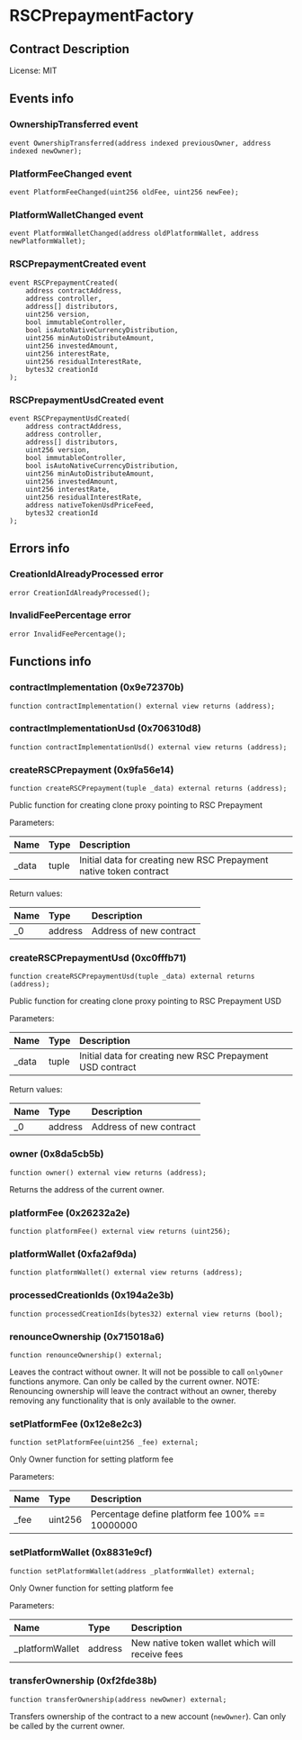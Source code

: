 # RSCPrepaymentFactory

## Contract Description


License: MIT

## Events info

### OwnershipTransferred event

```solidity
event OwnershipTransferred(address indexed previousOwner, address indexed newOwner);
```

### PlatformFeeChanged event

```solidity
event PlatformFeeChanged(uint256 oldFee, uint256 newFee);
```

### PlatformWalletChanged event

```solidity
event PlatformWalletChanged(address oldPlatformWallet, address newPlatformWallet);
```

### RSCPrepaymentCreated event

```solidity
event RSCPrepaymentCreated(
	address contractAddress,
	address controller,
	address[] distributors,
	uint256 version,
	bool immutableController,
	bool isAutoNativeCurrencyDistribution,
	uint256 minAutoDistributeAmount,
	uint256 investedAmount,
	uint256 interestRate,
	uint256 residualInterestRate,
	bytes32 creationId
);
```

### RSCPrepaymentUsdCreated event

```solidity
event RSCPrepaymentUsdCreated(
	address contractAddress,
	address controller,
	address[] distributors,
	uint256 version,
	bool immutableController,
	bool isAutoNativeCurrencyDistribution,
	uint256 minAutoDistributeAmount,
	uint256 investedAmount,
	uint256 interestRate,
	uint256 residualInterestRate,
	address nativeTokenUsdPriceFeed,
	bytes32 creationId
);
```

## Errors info

### CreationIdAlreadyProcessed error

```solidity
error CreationIdAlreadyProcessed();
```

### InvalidFeePercentage error

```solidity
error InvalidFeePercentage();
```

## Functions info

### contractImplementation (0x9e72370b)

```solidity
function contractImplementation() external view returns (address);
```

### contractImplementationUsd (0x706310d8)

```solidity
function contractImplementationUsd() external view returns (address);
```

### createRSCPrepayment (0x9fa56e14)

```solidity
function createRSCPrepayment(tuple _data) external returns (address);
```


Public function for creating clone proxy pointing to RSC Prepayment


Parameters:

| Name  | Type  | Description                                                        |
| :---- | :---- | :----------------------------------------------------------------- |
| _data | tuple | Initial data for creating new RSC Prepayment native token contract |


Return values:

| Name | Type    | Description             |
| :--- | :------ | :---------------------- |
| _0   | address | Address of new contract |

### createRSCPrepaymentUsd (0xc0fffb71)

```solidity
function createRSCPrepaymentUsd(tuple _data) external returns (address);
```


Public function for creating clone proxy pointing to RSC Prepayment USD


Parameters:

| Name  | Type  | Description                                               |
| :---- | :---- | :-------------------------------------------------------- |
| _data | tuple | Initial data for creating new RSC Prepayment USD contract |


Return values:

| Name | Type    | Description             |
| :--- | :------ | :---------------------- |
| _0   | address | Address of new contract |

### owner (0x8da5cb5b)

```solidity
function owner() external view returns (address);
```


Returns the address of the current owner.

### platformFee (0x26232a2e)

```solidity
function platformFee() external view returns (uint256);
```

### platformWallet (0xfa2af9da)

```solidity
function platformWallet() external view returns (address);
```

### processedCreationIds (0x194a2e3b)

```solidity
function processedCreationIds(bytes32) external view returns (bool);
```

### renounceOwnership (0x715018a6)

```solidity
function renounceOwnership() external;
```


Leaves the contract without owner. It will not be possible to call `onlyOwner` functions anymore. Can only be called by the current owner. NOTE: Renouncing ownership will leave the contract without an owner, thereby removing any functionality that is only available to the owner.

### setPlatformFee (0x12e8e2c3)

```solidity
function setPlatformFee(uint256 _fee) external;
```


Only Owner function for setting platform fee


Parameters:

| Name | Type    | Description                                     |
| :--- | :------ | :---------------------------------------------- |
| _fee | uint256 | Percentage define platform fee 100% == 10000000 |

### setPlatformWallet (0x8831e9cf)

```solidity
function setPlatformWallet(address _platformWallet) external;
```


Only Owner function for setting platform fee


Parameters:

| Name            | Type    | Description                                     |
| :-------------- | :------ | :---------------------------------------------- |
| _platformWallet | address | New native token wallet which will receive fees |

### transferOwnership (0xf2fde38b)

```solidity
function transferOwnership(address newOwner) external;
```


Transfers ownership of the contract to a new account (`newOwner`). Can only be called by the current owner.
